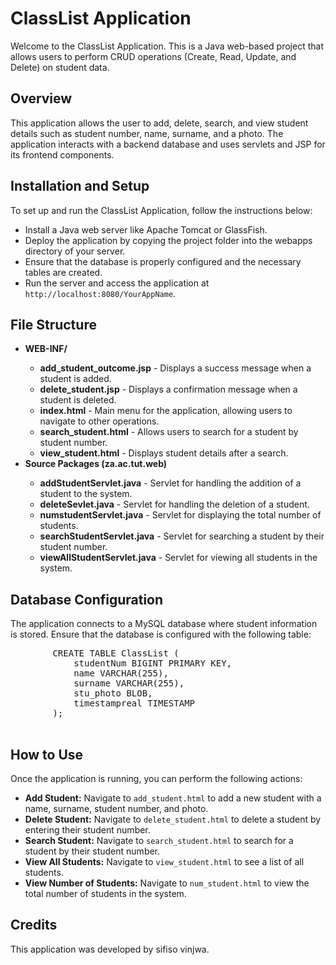 
<body>

  <h1>ClassList Application</h1>
    <p>Welcome to the ClassList Application. This is a Java web-based project that allows users to perform CRUD operations (Create, Read, Update, and Delete) on student data.</p>

  <h2>Overview</h2>
    <p>This application allows the user to add, delete, search, and view student details such as student number, name, surname, and a photo. The application interacts with a backend database and uses servlets and JSP for its frontend components.</p>
    <h2>Installation and Setup</h2>
    <p>To set up and run the ClassList Application, follow the instructions below:</p>
    <ul>
        <li>Install a Java web server like Apache Tomcat or GlassFish.</li>
        <li>Deploy the application by copying the project folder into the webapps directory of your server.</li>
        <li>Ensure that the database is properly configured and the necessary tables are created.</li>
        <li>Run the server and access the application at <code>http://localhost:8080/YourAppName</code>.</li>
    </ul>
    <h2>File Structure</h2>
    <div class="file-structure">
        <ul>
            <li><b>WEB-INF/</b></li>
            <ul>
                <li><b>add_student_outcome.jsp</b> - Displays a success message when a student is added.</li>
                <li><b>delete_student.jsp</b> - Displays a confirmation message when a student is deleted.</li>
                <li><b>index.html</b> - Main menu for the application, allowing users to navigate to other operations.</li>
                <li><b>search_student.html</b> - Allows users to search for a student by student number.</li>
                <li><b>view_student.html</b> - Displays student details after a search.</li>
            </ul>
                        <li><b>Source Packages (za.ac.tut.web)</b></li>
            <ul>
                <li><b>addStudentServlet.java</b> - Servlet for handling the addition of a student to the system.</li>
                <li><b>deleteSevlet.java</b> - Servlet for handling the deletion of a student.</li>
                <li><b>numstudentServlet.java</b> - Servlet for displaying the total number of students.</li>
                <li><b>searchStudentServlet.java</b> - Servlet for searching a student by their student number.</li>
                <li><b>viewAllStudentServlet.java</b> - Servlet for viewing all students in the system.</li>
            </ul>
        </ul>
    </div>

  <h2>Database Configuration</h2>
    <p>The application connects to a MySQL database where student information is stored. Ensure that the database is configured with the following table:</p>
    <pre>
        CREATE TABLE ClassList (
            studentNum BIGINT PRIMARY KEY,
            name VARCHAR(255),
            surname VARCHAR(255),
            stu_photo BLOB,
            timestampreal TIMESTAMP
        );
    </pre>

  <h2>How to Use</h2>
    <p>Once the application is running, you can perform the following actions:</p>
    <ul>
        <li><b>Add Student:</b> Navigate to <code>add_student.html</code> to add a new student with a name, surname, student number, and photo.</li>
        <li><b>Delete Student:</b> Navigate to <code>delete_student.html</code> to delete a student by entering their student number.</li>
        <li><b>Search Student:</b> Navigate to <code>search_student.html</code> to search for a student by their student number.</li>
        <li><b>View All Students:</b> Navigate to <code>view_student.html</code> to see a list of all students.</li>
        <li><b>View Number of Students:</b> Navigate to <code>num_student.html</code> to view the total number of students in the system.</li>
    </ul>
    <h2>Credits</h2>
    <p>This application was developed by sifiso vinjwa.</p>

</body>
</html>

